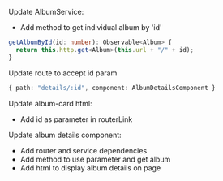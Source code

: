 Update AlbumService:
- Add method to get individual album by 'id'

```typescript
getAlbumById(id: number): Observable<Album> {
  return this.http.get<Album>(this.url + "/" + id);
}
```

Update route to accept id param

```typescript
{ path: "details/:id", component: AlbumDetailsComponent }
```

Update album-card html:
- Add id as parameter in routerLink

Update album details component:
- Add router and service dependencies
- Add method to use parameter and get album
- Add html to display album details on page
